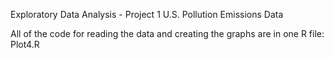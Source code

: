 Exploratory Data Analysis - Project 1
U.S. Pollution Emissions Data

All of the code for reading the data and creating the graphs are in one R file: Plot4.R